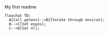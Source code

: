 My first readme

```mermaid
flowchat TD;
  A[Call getenv]-->B[Iterate through environ];
  B-->C[Set espos];
  C-->D[Set nl];
```

